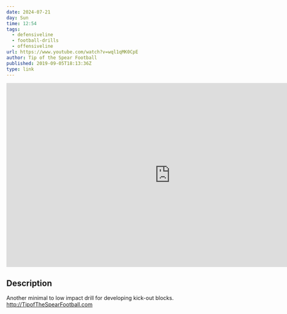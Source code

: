```yaml
---
date: 2024-07-21
day: Sun
time: 12:54
tags:
  - defensiveline
  - football-drills
  - offensiveline
url: https://www.youtube.com/watch?v=wql1qMK0CpE
author: Tip of the Spear Football
published: 2019-09-05T18:13:36Z
type: link
---
```


<iframe width="854" height="480" src="https://www.youtube.com/embed/wql1qMK0CpE" frameborder="0" allowfullscreen></iframe>

## Description
Another minimal to low impact drill for developing kick-out blocks.  http://TipofTheSpearFootball.com